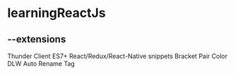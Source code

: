 # learningReactJs
## --extensions
Thunder Client
ES7+ React/Redux/React-Native snippets
Bracket Pair Color DLW
Auto Rename Tag
